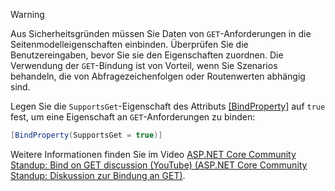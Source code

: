 > [!WARNING]
> Aus Sicherheitsgründen müssen Sie Daten von `GET`-Anforderungen in die Seitenmodelleigenschaften einbinden. Überprüfen Sie die Benutzereingaben, bevor Sie sie den Eigenschaften zuordnen. Die Verwendung der `GET`-Bindung ist von Vorteil, wenn Sie Szenarios behandeln, die von Abfragezeichenfolgen oder Routenwerten abhängig sind.
>
> Legen Sie die `SupportsGet`-Eigenschaft des Attributs [[BindProperty]](xref:Microsoft.AspNetCore.Mvc.BindPropertyAttribute) auf `true` fest, um eine Eigenschaft an `GET`-Anforderungen zu binden:
>
> ```csharp
> [BindProperty(SupportsGet = true)]
> ```
>
> Weitere Informationen finden Sie im Video [ASP.NET Core Community Standup: Bind on GET discussion (YouTube) (ASP.NET Core Community Standup: Diskussion zur Bindung an GET)](https://www.youtube.com/watch?v=p7iHB9V-KVU&feature=youtu.be&t=54m27s).
